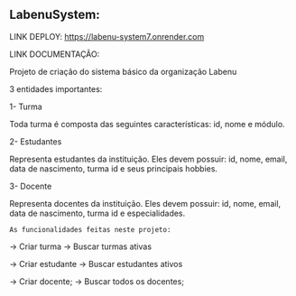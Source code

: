 ## LabenuSystem:

LINK DEPLOY: https://labenu-system7.onrender.com

LINK DOCUMENTAÇÃO:

Projeto de criação do sistema básico da organização Labenu 

3 entidades importantes:

1- Turma

Toda turma é composta das seguintes características: id, nome e módulo. 

2- Estudantes

Representa estudantes da instituição. Eles devem possuir: id, nome, email, data de nascimento, turma id e seus principais hobbies.

3- Docente

Representa docentes da instituição. Eles devem possuir: id, nome, email, data de nascimento, turma id e especialidades. 
    
    As funcionalidades feitas neste projeto:

→ Criar turma
→ Buscar turmas ativas


→ Criar estudante
→ Buscar estudantes ativos


→ Criar docente;
→ Buscar todos os docentes;


